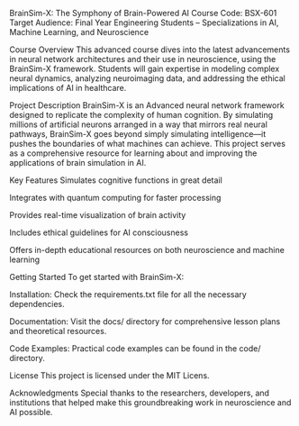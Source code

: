 BrainSim-X: The Symphony of Brain-Powered AI
Course Code: BSX-601
Target Audience: Final Year Engineering Students – Specializations in AI, Machine Learning, and Neuroscience

Course Overview
This advanced course dives into the latest advancements in neural network architectures and their use in neuroscience, using the BrainSim-X framework. Students will gain expertise in modeling complex neural dynamics, analyzing neuroimaging data, and addressing the ethical implications of AI in healthcare.

Project Description
BrainSim-X is an Advanced neural network framework designed to replicate the complexity of human cognition. By simulating millions of artificial neurons arranged in a way that mirrors real neural pathways, BrainSim-X goes beyond simply simulating intelligence—it pushes the boundaries of what machines can achieve. This project serves as a comprehensive resource for learning about and improving the applications of brain simulation in AI.

Key Features
Simulates cognitive functions in great detail

Integrates with quantum computing for faster processing

Provides real-time visualization of brain activity

Includes ethical guidelines for AI consciousness

Offers in-depth educational resources on both neuroscience and machine learning

Getting Started
To get started with BrainSim-X:

Installation: Check the requirements.txt file for all the necessary dependencies.

Documentation: Visit the docs/ directory for comprehensive lesson plans and theoretical resources.

Code Examples: Practical code examples can be found in the code/ directory.

License
This project is licensed under the MIT Licens.

Acknowledgments
Special thanks to the researchers, developers, and institutions that helped make this groundbreaking work in neuroscience and AI possible.
